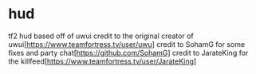 # hud
tf2 hud based off of uwui
credit to the original creator of uwui[https://www.teamfortress.tv/user/uwu]
credit to SohamG for some fixes and party chat[https://github.com/SohamG]
credit to JarateKing for the killfeed[https://www.teamfortress.tv/user/JarateKing]